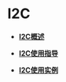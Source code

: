 # I2C<a name="ZH-CN_TOPIC_0000001111199458"></a>

-   **[I2C概述](I2C概述.md)**  

-   **[I2C使用指导](I2C使用指导.md)**  

-   **[I2C使用实例](I2C使用实例.md)**  



